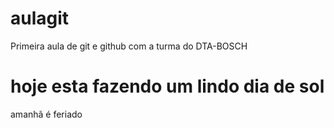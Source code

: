 # aulagit
Primeira aula de git e github com a turma do DTA-BOSCH

# hoje esta fazendo um lindo dia de sol
amanhã é feriado